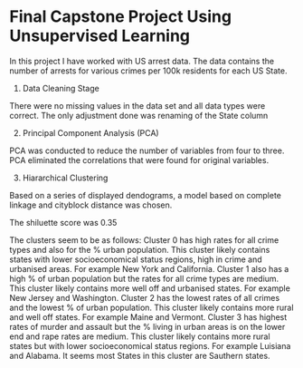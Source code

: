 # Final Capstone Project Using Unsupervised Learning

In this project I have worked with US arrest data. The data contains the number of arrests for various crimes per 100k residents for each US State.

1. Data Cleaning Stage

There were no missing values in the data set and all data types were correct. The only adjustment done was renaming of the State column

2. Principal Component Analysis (PCA)

PCA was conducted to reduce the number of variables from four to three. PCA eliminated the correlations that were found for original variables.

3. Hiararchical Clustering

Based on a series of displayed dendograms, a model based on complete linkage and cityblock distance was chosen.

The shiluette score was 0.35

The clusters seem to be as follows:
Cluster 0 has high rates for all crime types and also for the % urban population. This cluster likely contains states with lower socioeconomical status regions, high in crime and urbanised areas. For example New York and California.
Cluster 1 also has a high % of urban population but the rates for all crime types are medium. This cluster likely contains more well off and urbanised states. For example New Jersey and Washington.
Cluster 2 has the lowest rates of all crimes and the lowest % of urban population. This cluster likely contains more rural and well off states. For example Maine and Vermont.
Cluster 3 has highest rates of murder and assault but the % living in urban areas is on the lower end and rape rates are medium. This cluster likely contains more rural states but with lower socioeconomical status regions. For example Luisiana and Alabama. It seems most States in this cluster are Sauthern states.
